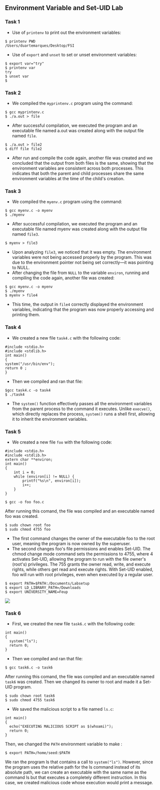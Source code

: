 ## Environment Variable and Set-UID Lab

###  Task 1

- Use of ```printenv``` to print out the environment variables:
 ```
$ printenv PWD
/Users/duartemarques/Desktop/FSI
 ```

- Use of ```export``` and ```unset``` to set or unset environment variables:
 ```
$ export var="try"
$ printenv var
try
$ unset var
$ 
```

###  Task 2

- We compiled the ```myprintenv.c``` program using the command:
```
$ gcc myprintenv.c
$ ./a.out > file
```
- After successful compilation, we executed the program and an executable file named a.out was created along with the output file named ```file```.
```
$ ./a.out > file2
$ diff file file2
```
- After run and compile the code again, another file was created and we concluded that the output from both files is the same, showing that the environment variables are consistent across both processes. This indicates that both the parent and child processes share the same environment variables at the time of the child's creation.

###  Task 3
- We compiled the ```myenv.c``` program using the command:
```
$ gcc myenv.c -o myenv
$ ./myenv
```
- After successful compilation, we executed the program and an executable file named myenv was created along with the output file named ```file3```.
```
$ myenv > file3
```
- Upon analyzing ```file3```, we noticed that it was empty. The environment variables were not being accessed properly by the program. This was due to the environment pointer not being set correctly—it was pointing to NULL.
- After changing the file from ```NULL``` to the variable ```environ```, running and compiling the code again, another file was created:
```
$ gcc myenv.c -o myenv
$ ./myenv
$ myenv > file4
```
- This time, the output in ```file4``` correctly displayed the environment variables, indicating that the program was now properly accessing and printing them.

### Task 4
- We created a new file ```task4.c``` with the following code:
```
#include <stdio.h>
#include <stdlib.h>
int main()
{
system("/usr/bin/env");
return 0 ;
}
```
- Then we compiled and ran that file:
```
$gcc task4.c -o task4
$ ./task4
```
- The ```system()``` function effectively passes all the environment variables from the parent process to the command it executes. Unlike ```execve()```, which directly replaces the process, ```system()``` runs a shell first, allowing it to inherit the environment variables.

### Task 5
- We created a new file ```foo``` with the following code:
```
#include <stdio.h>
#include <stdlib.h>
extern char **environ;
int main()
{
    int i = 0;
    while (environ[i] != NULL) {
        printf("%s\n", environ[i]);
        i++;
    }
}
```

```
$ gcc -o foo foo.c
```
After running this comand, the file was compiled and an executable named foo was created.

```
$ sudo chown root foo
$ sudo chmod 4755 foo
```
- The first command changes the owner of the executable foo to the root user, meaning the program is now owned by the superuser.
- The second changes foo's file permissions and enables Set-UID. The chmod change mode command  sets the permissions to 4755, where 4 activates Set-UID, allowing the program to run with the file owner's (root's) privileges. The 755 grants the owner read, write, and execute rights, while others get read and execute rights. With Set-UID enabled, foo will run with root privileges, even when executed by a regular user.

```
$ export PATH=$PATH:/Documents/Labsetup
$ export LD_LIBRARY_PATH=/Downloads
$ export UNIVERSITY_NAME=Feup
```
![](../Images/Task5.png) <br>


### Task 6

- First, we created the new file ```task6.c``` with the following code:
```
int main()
{
  system("ls");
  return 0;
}
```
- Then we compiled and ran that file:
```
$ gcc task6.c -o task6
```
After running this comand, the file was compiled and an executable named ```task6``` was created. Then we changed its owner to root and made it a Set-UID program.
```
$ sudo chown root task6
$ sudo chmod 4755 task6
```
- We saved the malicious script to a file named ```ls.c```:
```
int main()
{
  echo("EXECUTING MALICIOUS SCRIPT as $(whoami)");
  return 0;
}
```
Then, we changed the ```PATH``` environment variable to make :
```
$ export PATH=/home/seed:$PATH
```
We ran the program ls that contains a call to ```system("ls")```. 
However, since the program uses the relative path for the ls command instead of its absolute path, we can create an executable with the same name as the command ls but that executes a completely different instruction.
In this case, we created malicious code whose execution would print a message.





